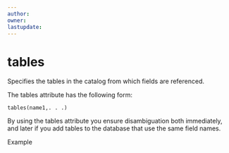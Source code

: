 ```yaml
---
author: 
owner: 
lastupdate: 
---
```


# tables

Specifies the tables in the catalog from which fields are referenced.

The tables attribute has the following form:

`tables(name1,. . .)`

By using the tables attribute you ensure disambiguation both immediately, and later if you add tables to the database that use the same field names.

Example
